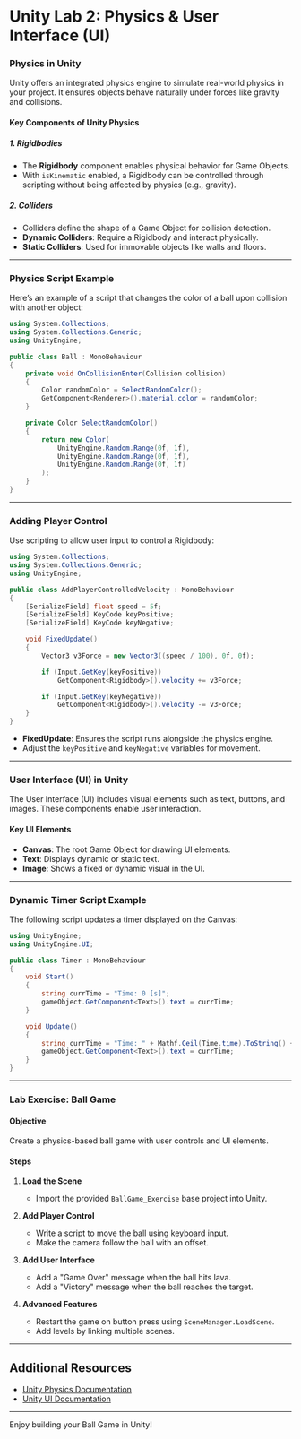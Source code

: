 # **Unity Lab 2: Physics & User Interface (UI)**

### **Physics in Unity**

Unity offers an integrated physics engine to simulate real-world physics in your project. It ensures objects behave naturally under forces like gravity and collisions.

#### **Key Components of Unity Physics**

##### **1. Rigidbodies**
- The **Rigidbody** component enables physical behavior for Game Objects.
- With `isKinematic` enabled, a Rigidbody can be controlled through scripting without being affected by physics (e.g., gravity).

##### **2. Colliders**
- Colliders define the shape of a Game Object for collision detection.
- **Dynamic Colliders**: Require a Rigidbody and interact physically.
- **Static Colliders**: Used for immovable objects like walls and floors.

---

### **Physics Script Example**
Here’s an example of a script that changes the color of a ball upon collision with another object:

```csharp
using System.Collections;
using System.Collections.Generic;
using UnityEngine;

public class Ball : MonoBehaviour
{
    private void OnCollisionEnter(Collision collision)
    {
        Color randomColor = SelectRandomColor();
        GetComponent<Renderer>().material.color = randomColor;
    }

    private Color SelectRandomColor()
    {
        return new Color(
            UnityEngine.Random.Range(0f, 1f),
            UnityEngine.Random.Range(0f, 1f),
            UnityEngine.Random.Range(0f, 1f)
        );
    }
}
```

---

### **Adding Player Control**

Use scripting to allow user input to control a Rigidbody:

```csharp
using System.Collections;
using System.Collections.Generic;
using UnityEngine;

public class AddPlayerControlledVelocity : MonoBehaviour
{
    [SerializeField] float speed = 5f;
    [SerializeField] KeyCode keyPositive;
    [SerializeField] KeyCode keyNegative;

    void FixedUpdate()
    {
        Vector3 v3Force = new Vector3((speed / 100), 0f, 0f);

        if (Input.GetKey(keyPositive))
            GetComponent<Rigidbody>().velocity += v3Force;

        if (Input.GetKey(keyNegative))
            GetComponent<Rigidbody>().velocity -= v3Force;
    }
}
```
- **FixedUpdate**: Ensures the script runs alongside the physics engine.
- Adjust the `keyPositive` and `keyNegative` variables for movement.

---

### **User Interface (UI) in Unity**

The User Interface (UI) includes visual elements such as text, buttons, and images. These components enable user interaction.

#### **Key UI Elements**
- **Canvas**: The root Game Object for drawing UI elements.
- **Text**: Displays dynamic or static text.
- **Image**: Shows a fixed or dynamic visual in the UI.

---

### **Dynamic Timer Script Example**

The following script updates a timer displayed on the Canvas:
```csharp
using UnityEngine;
using UnityEngine.UI;

public class Timer : MonoBehaviour
{
    void Start()
    {
        string currTime = "Time: 0 [s]";
        gameObject.GetComponent<Text>().text = currTime;
    }

    void Update()
    {
        string currTime = "Time: " + Mathf.Ceil(Time.time).ToString() + " [s]";
        gameObject.GetComponent<Text>().text = currTime;
    }
}
```

---

### **Lab Exercise: Ball Game**

#### **Objective**
Create a physics-based ball game with user controls and UI elements.

#### **Steps**
1. **Load the Scene**
   - Import the provided `BallGame_Exercise` base project into Unity.

2. **Add Player Control**
   - Write a script to move the ball using keyboard input.
   - Make the camera follow the ball with an offset.

3. **Add User Interface**
   - Add a "Game Over" message when the ball hits lava.
   - Add a "Victory" message when the ball reaches the target.

4. **Advanced Features**
   - Restart the game on button press using `SceneManager.LoadScene`.
   - Add levels by linking multiple scenes.

---

## **Additional Resources**
- [Unity Physics Documentation](https://docs.unity3d.com/Manual/Physics.html)
- [Unity UI Documentation](https://docs.unity3d.com/Manual/UISystem.html)

---

Enjoy building your Ball Game in Unity!